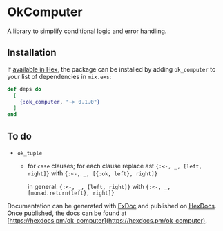 # OkComputer

A library to simplify conditional logic and error handling.

## Installation

If [available in Hex](https://hex.pm/docs/publish), the package can be installed
by adding `ok_computer` to your list of dependencies in `mix.exs`:

```elixir
def deps do
  [
    {:ok_computer, "~> 0.1.0"}
  ]
end
```

## To do
- `ok_tuple`
  - for `case` clauses; for each clause
      replace ast `{:<-, _, [left, right]}` with
                  `{:<-, _, [{:ok, left}, right]}`
                  
      in general: `{:<-, _, [left, right]}` with
                  `{:<-, _, [monad.return(left}, right]}`

Documentation can be generated with [ExDoc](https://github.com/elixir-lang/ex_doc)
and published on [HexDocs](https://hexdocs.pm). Once published, the docs can
be found at [https://hexdocs.pm/ok_computer](https://hexdocs.pm/ok_computer).
